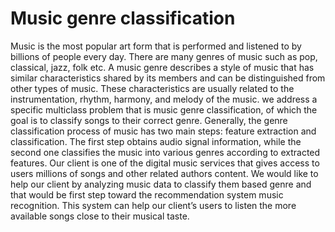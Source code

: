 # Music genre classification

Music is the most popular art form that is performed and listened to by billions of people every day. There are many genres of music such as pop, classical, jazz, folk etc.
A music genre describes a style of music that has similar characteristics shared by its members and can be distinguished from other types of music. These characteristics are usually related to the instrumentation, rhythm, harmony, and melody of the music. we address a specific multiclass problem that is music genre classification, of which the goal is to classify songs to their correct genre. Generally, the genre classification process of music has two main steps: feature extraction and classification. The first step obtains audio signal information, while the second one classifies the music into various genres according to extracted features.
Our client is one of the digital music services that gives access to users millions of songs and other related authors content. We would like to help our client by analyzing music data to classify them based genre and that would be first step toward the recommendation system music recognition. This system can help our client’s users to listen the more available songs close to their musical taste.
